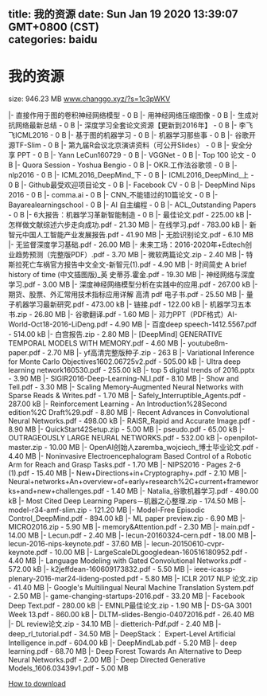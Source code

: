 
title: 我的资源
date: Sun Jan 19 2020 13:39:07 GMT+0800 (CST)    
categories: baidu
---

# 我的资源
size: 946.23 MB
 www.changgo.xyz/?s=1c3pWKV
 
|- 直接作用于图的卷积神经网络模型 - 0 B
|- 用神经网络压缩图像 - 0 B
|- 生成对抗网络最新总结 - 0 B
|- 深度学习全套论文资源【更新到2016年】 - 0 B
|- 李飞飞ICML2016 - 0 B
|- 基于图的机器学习 - 0 B
|- 机器学习那些事 - 0 B
|- 谷歌开源TF-Slim - 0 B
|- 第九届R会议北京演讲资料（可公开Slides） - 0 B
|- 安全分享 PPT - 0 B
|- Yann LeCun160729 - 0 B
|- VGGNet - 0 B
|- Top 100 论文 - 0 B
|- Quora Session - Yoshua Bengio - 0 B
|- OKR.工作法谷歌领 - 0 B
|- nlp2016 - 0 B
|- ICML2016_DeepMind_下 - 0 B
|- ICML2016_DeepMind_上 - 0 B
|- Github最受欢迎项目论文 - 0 B
|- Facebook CV - 0 B
|- DeepMind Nips 2016 - 0 B
|- comma.ai - 0 B
|- CNN_不能错过的10篇论文 - 0 B
|- Bayarealearningschool - 0 B
|- AI 自主编程 - 0 B
|- ACL_Outstanding Papers - 0 B
|- 6大报告：机器学习革新智能制造 - 0 B
|- 最佳论文.pdf - 225.00 kB
|- 怎样做文献综述六步走向成功.pdf - 21.30 MB
|- 在线学习.pdf - 783.00 kB
|- 新智元中国人工智能产业发展报告.pdf - 41.90 MB
|- 无脸识别论文.pdf - 6.10 MB
|- 无监督深度学习基础.pdf - 26.00 MB
|- 未来工场：2016-2020年+Edtech创业趋势预测（完整版PDF）.pdf - 3.70 MB
|- 微软两篇论文.zip - 2.40 MB
|- 特斯拉死亡车祸官方报告中文全文-新智元(1).pdf - 4.90 MB
|- 时间简史 A brief history of time (中文插图版)_英 史蒂芬.霍金.pdf - 19.30 MB
|- 神经⽹络与深度学习.pdf - 3.00 MB
|- 深度神经网络模型分析在实践中的应用.pdf - 267.00 kB
|- 期货、股票、外汇常用技术指标应用详解 高清 pdf 电子书.pdf - 25.50 MB
|- 量子机器学习最新研究.pdf - 473.00 kB
|- 链接.pdf - 122.00 kB
|- 机器学习五本书.zip - 26.80 MB
|- 谷歌翻译.pdf - 1.60 MB
|- 邓力PPT（PDF格式）AI-World-Oct18-2016-LiDeng.pdf - 4.90 MB
|- 百度deep speech-1412.5567.pdf - 514.00 kB
|- 白宫报告.zip - 2.80 MB
|- [DeepMind] GENERATIVE TEMPORAL MODELS WITH MEMORY.pdf - 4.60 MB
|- youtube8m-paper.pdf - 2.70 MB
|- yf高清完整版种子.zip - 263 B
|- Variational Inference for Monte Carlo Objectives1602.06725v2.pdf - 505.00 kB
|- Ultra deep learning network160530.pdf - 255.00 kB
|- top 5 digital trends of 2016.pptx - 3.90 MB
|- SIGIR2016-Deep-Learning-NLI.pdf - 8.10 MB
|- Show and Tell.pdf - 3.30 MB
|- Scaling Memory-Augmented Neural Networks with Sparse Reads & Writes.pdf - 1.70 MB
|- Safely_Interruptible_Agents.pdf - 287.00 kB
|- Reinforcement Learning - An Introduction%28Second edition%2C Draft%29.pdf - 8.80 MB
|- Recent Advances in Convolutional Neural Networks.pdf - 498.00 kB
|- RAISR_Rapid and Accurate Image.pdf - 8.90 MB
|- QuickStart42Setup.zip - 5.00 MB
|- pseudo.pdf - 65.00 kB
|- OUTRAGEOUSLY LARGE NEURAL NETWORKS.pdf - 532.00 kB
|- openpilot-master.zip - 10.00 MB
|- OpenAI创始人zaremba_wojciech_博士毕业论文.pdf - 4.40 MB
|- Noninvasive Electroencephalogram Based Control of a Robotic Arm for Reach and Grasp Tasks.pdf - 1.70 MB
|- NIPS2016 - Pages 2-6 (1).pdf - 15.40 MB
|- New+Directions+in+Cryptography+.pdf - 2.10 MB
|- Neural+networks+An+overview+of+early+research%2C+current+frameworks+and+new+challenges.pdf - 1.40 MB
|- Natalia_谷歌机器学习.pdf - 490.00 kB
|- Most Cited Deep Learning Papers－机器之心整理.zip - 174.50 MB
|- model-r34-amf-slim.zip - 121.20 MB
|- Model-Free Episodic Control_DeepMind.pdf - 894.00 kB
|- ML paper preview.zip - 6.90 MB
|- MICRO2016.zip - 5.90 MB
|- memory&Attention.pdf - 2.30 MB
|- main.pdf - 14.00 MB
|- Lecun.pdf - 2.40 MB
|- lecun-20160324-cern.pdf - 18.00 MB
|- lecun-2016-nips-keynote.pdf - 37.60 MB
|- lecun-20150610-cvpr-keynote.pdf - 10.00 MB
|- LargeScaleDLgoogledean-160516180952.pdf - 4.40 MB
|- Language Modeling with Gated Convolutional Networks.pdf - 572.00 kB
|- k2jeffdean-160609173832.pdf - 5.50 MB
|- ieee-icassp-plenary-2016-mar24-lideng-posted.pdf - 5.80 MB
|- ICLR 2017 NLP 论文.zip - 41.40 MB
|- Google's Multilingual Neural Machine Translation System.pdf - 2.50 MB
|- game-changing-startups-2016.pdf - 33.20 MB
|- Facebook Deep Text.pdf - 280.00 kB
|- EMNLP最佳论文.zip - 1.90 MB
|- DS-GA 3001 Week 13.pdf - 860.00 kB
|- DLTM-slides-Bengio-04072016.pdf - 26.40 MB
|- DL review论文.zip - 34.10 MB
|- dietterich-Pdf.pdf - 2.40 MB
|- deep_rl_tutorial.pdf - 34.50 MB
|- DeepStack： Expert-Level Artificial Intelligence in.pdf - 604.00 kB
|- DeepMindLab.pdf - 5.20 MB
|- deep learning.pdf - 68.70 MB
|- Deep Forest Towards An Alternative to Deep Neural Networks.pdf - 2.00 MB
|- Deep Directed Generative Models_1606.03439v1.pdf - 5.00 MB

[How to download](https://bpcam.bemobtrk.com/go/2ceec3aa-1ca2-46d6-b9ff-aaa5c184517c?jno=1218)